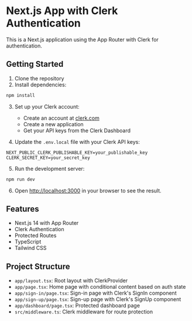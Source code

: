 # Next.js App with Clerk Authentication

This is a Next.js application using the App Router with Clerk for authentication.

## Getting Started

1. Clone the repository
2. Install dependencies:
```bash
npm install
```

3. Set up your Clerk account:
   - Create an account at [clerk.com](https://clerk.com)
   - Create a new application
   - Get your API keys from the Clerk Dashboard

4. Update the `.env.local` file with your Clerk API keys:
```
NEXT_PUBLIC_CLERK_PUBLISHABLE_KEY=your_publishable_key
CLERK_SECRET_KEY=your_secret_key
```

5. Run the development server:
```bash
npm run dev
```

6. Open [http://localhost:3000](http://localhost:3000) in your browser to see the result.

## Features

- Next.js 14 with App Router
- Clerk Authentication
- Protected Routes
- TypeScript
- Tailwind CSS

## Project Structure

- `app/layout.tsx`: Root layout with ClerkProvider
- `app/page.tsx`: Home page with conditional content based on auth state
- `app/sign-in/page.tsx`: Sign-in page with Clerk's SignIn component
- `app/sign-up/page.tsx`: Sign-up page with Clerk's SignUp component
- `app/dashboard/page.tsx`: Protected dashboard page
- `src/middleware.ts`: Clerk middleware for route protection 